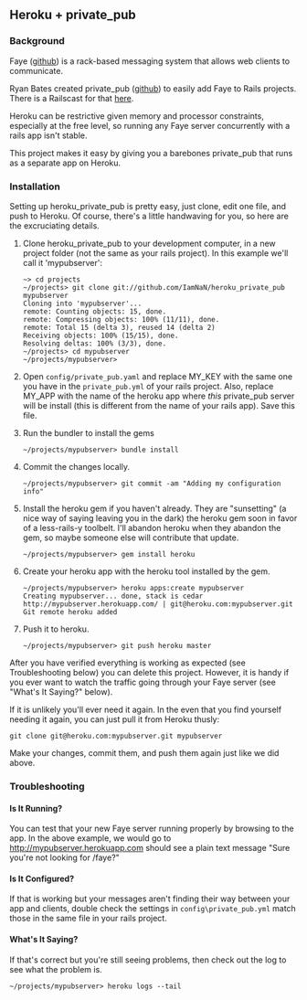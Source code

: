 ## Heroku + private_pub ##

### Background ###

Faye ([github](http://github.com/faye/faye)) is a rack-based messaging system that allows web clients to communicate. 

Ryan Bates created private_pub ([github](http://github.com/ryanb/private_pub)) to easily add Faye to Rails projects. There is a Railscast for that [here](http://http://railscasts.com/episodes/316-private-pub).

Heroku can be restrictive given memory and processor constraints, especially at the free level, so running any Faye server concurrently with a rails app isn't stable.

This project makes it easy by giving you a barebones private_pub that runs as a separate app on Heroku.

### Installation ###

Setting up heroku_private_pub is pretty easy, just clone, edit one file, and push to Heroku. Of course, there's a little handwaving for you, so here are the excruciating details.

1. Clone heroku_private_pub to your development computer, in a new project folder (not the same as your rails project). In this example we'll call it 'mypubserver':

   ```
   ~> cd projects
   ~/projects> git clone git://github.com/IamNaN/heroku_private_pub mypubserver
   Cloning into 'mypubserver'...
   remote: Counting objects: 15, done.
   remote: Compressing objects: 100% (11/11), done.
   remote: Total 15 (delta 3), reused 14 (delta 2)
   Receiving objects: 100% (15/15), done.
   Resolving deltas: 100% (3/3), done.
   ~/projects> cd mypubserver
   ~/projects/mypubserver> 
   ```
2. Open `config/private_pub.yaml` and replace MY_KEY with the same one you have in the `private_pub.yml` of your rails project. Also, replace MY_APP with the name of the heroku app where *this* private_pub server will be install (this is different from the name of your rails app). Save this file.
3. Run the bundler to install the gems
   ```
   ~/projects/mypubserver> bundle install
   ```
3. Commit the changes locally.
   ```
   ~/projects/mypubserver> git commit -am "Adding my configuration info"
   ```
5. Install the heroku gem if you haven't already. They are "sunsetting" (a nice way of saying leaving you in the dark) the heroku gem soon in favor of a less-rails-y toolbelt. I'll abandon heroku when they abandon the gem, so maybe someone else will contribute that update.
   ```
   ~/projects/mypubserver> gem install heroku
   ```
6. Create your heroku app with the heroku tool installed by the gem.
   ```
   ~/projects/mypubserver> heroku apps:create mypubserver
   Creating mypubserver... done, stack is cedar
   http://mypubserver.herokuapp.com/ | git@heroku.com:mypubserver.git
   Git remote heroku added
   ```
7. Push it to heroku.
   ```
   ~/projects/mypubserver> git push heroku master
   ```

After you have verified everything is working as expected (see Troubleshooting below) you can delete this project. However, it is handy if you ever want to watch the traffic going through your Faye server (see "What's It Saying?" below).

If it is unlikely you'll ever need it again. In the even that you find yourself needing it again, you can just pull it from Heroku thusly:
```
git clone git@heroku.com:mypubserver.git mypubserver
```

Make your changes, commit them, and push them again just like we did above.

### Troubleshooting ###

#### Is It Running? ####
You can test that your new Faye server running properly by browsing to the app. In the above example, we would go to http://mypubserver.herokuapp.com should see a plain text message "Sure you're not looking for /faye?"

#### Is It Configured? ####
If that is working but your messages aren't finding their way between your app and clients, double check the settings in `config\private_pub.yml` match those in the same file in your rails project.

#### What's It Saying? ####
If that's correct but you're still seeing problems, then check out the log to see what the problem is.
```
~/projects/mypubserver> heroku logs --tail
```
